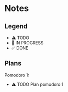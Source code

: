 # Notes

## Legend
- ⚠ TODO
- 🚧 IN PROGRESS
- ✅ DONE

## Plans

Pomodoro 1:
- ⚠ TODO Plan pomodoro 1 